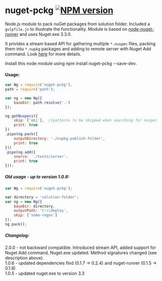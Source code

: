 ﻿# nuget-pckg [![NPM version](https://badge.fury.io/js/nuget-pckg.png)](http://badge.fury.io/js/nuget-pckg)
Node.js module to pack nuGet packages from solution folder. Included a `gulpfile.js` to illustrate the functionality. Module is based on [node-nuget-runner](https://github.com/mikeobrien/node-nuget-runner) and uses Nuget.exe 3.3.0.

It privides a stream based API for gathering multiple `*.nuspec` files, packing them intu `*.nupkg` packages and adding to remote server with Nuget Add command. Look [here](https://docs.nuget.org/consume/command-line-reference#add-command) for more details.

Install this node module using npm install nuget-pckg --save-dev.

#### Usage:
```javascript
var Ng = require('nuget-pckg'),
path = require('path');

var ng = new Ng({
    baseDir: path.resolve('.')
});

ng.getNuspecs({
    skip: ['obj'],  //patterns to be skipped when searching for nuspec in baseDir
    print: true
})
.pipe(ng.pack({
    outputDirectory: './nupkg-publish-folder',
    print: true
}))
.pipe(ng.add({
    source: './tests/server',
    print: true
}));

```


##### Old usage - up to version 1.0.6:

```javascript
var Ng = require('nuget-pckg');

var directory = 'solution-folder';
var ng = new Ng({
    baseDir: directory,
    outputPath: 'C:\\deploy',
    skip: ['some-regex']
});
ng.pack();
```

##### Changelog:

2.0.0 - not backward compatible. Introduced stream API, added support for Nuget Add command, Nuget.exe updated. Method signatures changed (see description above).\
1.0.6 - updated dependencies find (0.1.7 -> 0.2.4) and nuget-runner (0.1.5 -> 0.1.8)\
1.0.5 - updated nuget.exe to version 3.3